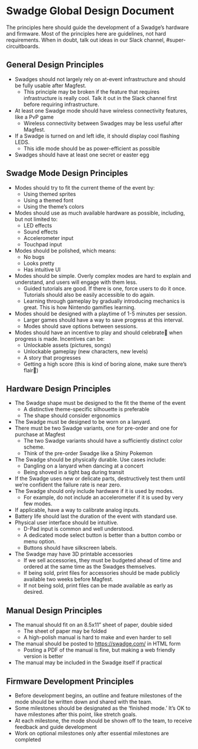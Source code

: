 # Swadge Global Design Document

The principles here should guide the development of a Swadge’s hardware and firmware. Most of the principles here are guidelines, not hard requirements. When in doubt, talk out ideas in our Slack channel, #super-circuitboards.

## General Design Principles
- Swadges should not largely rely on at-event infrastructure and should be fully usable after Magfest.
  - This principle may be broken if the feature that requires infrastructure is really cool. Talk it out in the Slack channel first before requiring infrastructure.
- At least one Swadge mode should have wireless connectivity features, like a PvP game
  - Wireless connectivity between Swadges may be less useful after Magfest.
- If a Swadge is turned on and left idle, it should display cool flashing LEDS.
  - This idle mode should be as power-efficient as possible
- Swadges should have at least one secret or easter egg

## Swadge Mode Design Principles
- Modes should try to fit the current theme of the event by:
  - Using themed sprites
  - Using a themed font
  - Using the theme’s colors
- Modes should use as much available hardware as possible, including, but not limited to:
  - LED effects
  - Sound effects
  - Accelerometer input
  - Touchpad input
- Modes should be polished, which means:
  - No bugs
  - Looks pretty
  - Has intuitive UI
- Modes should be simple. Overly complex modes are hard to explain and understand, and users will engage with them less.
  - Guided tutorials are good. If there is one, force users to do it once. Tutorials should also be easily accessible to do again.
  - Learning through gameplay by gradually introducing mechanics is great. This is how Nintendo gamifies learning.
- Modes should be designed with a playtime of 1-5 minutes per session.
  - Larger games should have a way to save progress at this interval.
  - Modes should save options between sessions.
- Modes should have an incentive to play and should celebrate🎉 when progress is made. Incentives can be:
  - Unlockable assets (pictures, songs)
  - Unlockable gameplay (new characters, new levels)
  - A story that progresses
  - Getting a high score (this is kind of boring alone, make sure there’s flair🎊)

## Hardware Design Principles
- The Swadge shape must be designed to the fit the theme of the event
  - A distinctive theme-specific silhouette is preferable
  - The shape should consider ergonomics
- The Swadge must be designed to be worn on a lanyard.
- There must be two Swadge variants, one for pre-order and one for purchase at Magfest
  - The two Swadge variants should have a sufficiently distinct color scheme.
  - Think of the pre-order Swadge like a Shiny Pokemon
- The Swadge should be physically durable. Use cases include:
  - Dangling on a lanyard when dancing at a concert
  - Being shoved in a tight bag during transit
- If the Swadge uses new or delicate parts, destructively test them until we’re confident the failure rate is near zero.
- The Swadge should only include hardware if it is used by modes.
  - For example, do not include an accelerometer if it is used by very few modes.
- If applicable, have a way to calibrate analog inputs.
- Battery life should last the duration of the event with standard use.
- Physical user interface should be intuitive.
  - D-Pad input is common and well understood.
  - A dedicated mode select button is better than a button combo or menu option.
  - Buttons should have silkscreen labels.
- The Swadge may have 3D printable accessories
  - If we sell accessories, they must be budgeted ahead of time and ordered at the same time as the Swadges themselves.
  - If being sold, print files for accessories should be made publicly available two weeks before Magfest.
  - If not being sold, print files can be made available as early as desired.

## Manual Design Principles
- The manual should fit on an 8.5x11” sheet of paper, double sided
  - The sheet of paper may be folded
  - A high-polish manual is hard to make and even harder to sell
- The manual should be posted to https://swadge.com/ in HTML form
  - Posting a PDF of the manual is fine, but making a web friendly version is better
- The manual may be included in the Swadge itself if practical

## Firmware Development Principles
- Before development begins, an outline and feature milestones of the mode should be written down and shared with the team.
- Some milestones should be designated as the ‘finished mode.’ It’s OK to have milestones after this point, like stretch goals.
- At each milestone, the mode should be shown off to the team, to receive feedback and guide development
- Work on optional milestones only after essential milestones are completed
